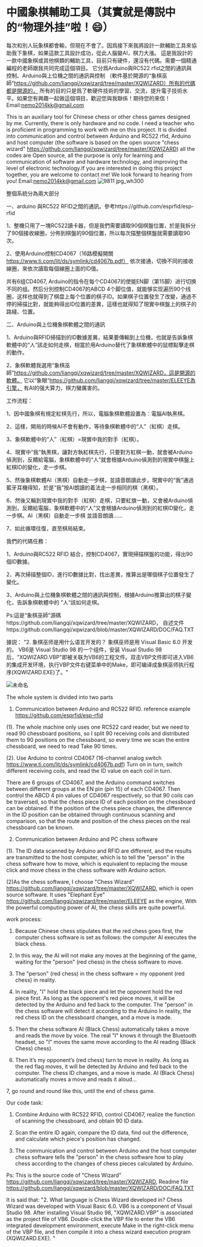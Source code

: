 # 中國象棋輔助工具（其實就是傳説中的“物理外挂”啦！😄）
每次和別人玩象棋都會輸，但現在不會了。因爲接下來我將設計一款輔助工具來協助我下象棋，如果這款工具設計成功，從此人腦變AI，棋力大漲。
這是我設計的一款中國象棋或其他棋類的輔助工具，目前只有硬件，還沒有代碼。需要一個精通編程的老師跟我共同完成這個項目。
它分爲Arduino與RC522 rfid之間的通訊與控制、Arduino與上位機之間的通訊與控制
（軟件基於開源的“象棋巫師”https://github.com/liangqi/xqwizard/tree/master/XQWIZARD）所有的代碼都是開源的，
所有的目的只是爲了軟硬件技術的學習、交流，提升電子技術水平。如果您有興趣一起做這個項目，歡迎您與我聯係！期待您的來信！Email:nemo2014kk@gmail.com

This is an auxiliary tool for Chinese chess or other chess games designed by me.
Currently, there is only hardware and no code.
I need a teacher who is proficient in programming to work with me on this project. 
It is divided into communication and control between Arduino and RC522 rfid, Arduino and host computer
(the software is based on the open source "chess wizard" https://github.com/liangqi/xqwizard/tree/master/XQWIZARD) 
all the codes are Open source, all the purpose is only for learning and communication of software and hardware technology, 
and improving the level of electronic technology.If you are interested in doing this project together,
you are welcome to contact me! We look forward to hearing from you!
Email:nemo2014kk@gmail.com
![9811 jpg_wh300](https://user-images.githubusercontent.com/121267030/210174168-2f919964-b1f2-4e87-8a10-246df3e59c49.jpg)




整個系統分為兩大部分

一、arduino 與RC522 RFID之間的通訊。參考https://github.com/esprfid/esp-rfid

1、整機只用了一塊RC522讀卡器，但是我們需要讀取90個棋盤位置，於是我拆分了90個接收線圈，分佈到棋盤的90個位置，所以每次描整個棋盤就需要讀取90次。

2、使用Arduino控制CD4067（16路模擬開關 https://www.ti.com/lit/ds/symlink/cd4067b.pdf）
依次接通，切換不同的接收線圈，來依次讀取每個線圈上面的ID值。

共有6组CD4067, Arduino的指令在每个CD4067的使能EN脚（第15脚）进行切换不同的组。然后分別控制CD4067的ABCD 4个脚位值，就能够实现遍历90个线圈，这样也就得到了棋盘上每个位置的棋子ID。如果棋子位置發生了改變，通過不停的掃描比對，就能夠得出ID位置的差異，這樣也就得知了現實中棋盤上的棋子的路綫、位置。

二、Arduino與上位機象棋軟體之間的通訊

1、Arduino與RFID掃描到的ID數據差異，結果要傳輸到上位機，也就是告訴象棋軟體中的“人”該走如何走棋，相當於用Arduino替代了象棋軟體中的鼠標點擊走棋的動作。

2、象棋軟體我選用“象棋巫師”https://github.com/liangqi/xqwizard/tree/master/XQWIZARD，這是開源的軟體。
   它以“象眼“https://github.com/liangqi/xqwizard/tree/master/ELEEYE為引擎，
   有AI的强大算力，棋力蠻厲害的。




工作流程：

1、因中國象棋有規定紅棋先行，所以，電腦象棋軟體設置為：電腦AI執黑棋。

2、這樣，開局的時候AI不會有動作，等待象棋軟體中的“人”（紅棋）走棋。

3、象棋軟體中的“人”（紅棋）=現實中我的對手（紅棋）。

4、現實中“我”執黑棋，讓對方執紅棋先行，只要對方紅棋一動，就會被Arduino偵測到，反饋給電腦，象棋軟體中的“人”就會根據Arduino偵測到的現實中棋盤上紅棋ID的變化，走一步棋。 

5、然後象棋軟體AI（黑棋）自動走一步棋，並語音朗讀此步，現實中的“我”通過藍牙耳機得知，於是“我”按AI朗讀的着法走一步相同的棋（黑棋）。

6、然後又輪到現實中我的對手（紅棋）走棋，只要紅旗一動，又會被Arduino偵測到，反饋給電腦，象棋軟體中的“人”又會根據Arduino偵測到的紅棋ID變化，走一步棋。AI（黑棋）自動走一步棋 並語音朗讀……

7、如此循環往復，直至棋局結束。


我們的代碼任務：

1、Arduino與RC522 RFID 結合，控制CD4067，實現掃描棋盤的功能，得出90個ID數據。

2、再次掃描整個ID，進行ID數據比對，找出差異，推算出是哪個棋子位置發生了變化。

3、Arduino與上位機象棋軟體之間的通訊與控制，根據Arduino推算出的棋子變化，告訴象棋軟體中的 ”人“該如何走棋。



Ps:這是“象棋巫師”源碼https://github.com/liangqi/xqwizard/tree/master/XQWIZARD，
自述文件https://github.com/liangqi/xqwizard/blob/master/XQWIZARD/DOC/FAQ.TXT

據説：
"2. 象棋巫师是用什么语言开发的？
象棋巫师是用 Visual Basic 6.0 开发的。 
VB6是 Visual Studio 98 的一个组件，安装 Visual Studio 98 后，"XQWIZARD.VBP"即被关联为VB6的工程文件。双击VBP文件即可进入VB6的集成开发环境，执行VBP文件右键菜单中的Make，即可编译成象棋巫师执行程序(XQWIZARD.EXE)了。"


![未命名](https://user-images.githubusercontent.com/121267030/210295665-ec726d86-d9c9-4acc-b0ad-974b0b8a1399.png)




The whole system is divided into two parts

1. Communication between Arduino and RC522 RFID.  reference example https://github.com/esprfid/esp-rfid

(1). The whole machine only uses one RC522 card reader, but we need to read 90 chessboard positions, so I split 90 receiving coils and distributed them to 90 positions on the chessboard, so every time we scan the entire chessboard, we need to read Take 90 times.

(2). Use Arduino to control CD4067 (16-channel analog switch https://www.ti.com/lit/ds/symlink/cd4067b.pdf)
Turn on in turn, switch different receiving coils, and read the ID value on each coil in turn.

There are 6 groups of CD4067, and the Arduino command switches between different groups at the EN pin (pin 15) of each CD4067. Then control the ABCD 4 pin values of CD4067 respectively, so that 90 coils can be traversed, so that the chess piece ID of each position on the chessboard can be obtained. If the position of the chess piece changes, the difference in the ID position can be obtained through continuous scanning and comparison, so that the route and position of the chess pieces on the real chessboard can be known.

2. Communication between Arduino and PC chess software

(1). The ID data scanned by Arduino and RFID are different, and the results are transmitted to the host computer, which is to tell the "person" in the chess software how to move, which is equivalent to replacing the mouse click and move chess in the chess software with Arduino action.


(2)As the chess software, I choose "Chess Wizard" https://github.com/liangqi/xqwizard/tree/master/XQWIZARD, which is open source software.
    It uses "Elephant Eye" https://github.com/liangqi/xqwizard/tree/master/ELEEYE as the engine,
    With the powerful computing power of AI, the chess skills are quite powerful.


work process:

1. Because Chinese chess stipulates that the red chess goes first, the computer chess software is set as follows: the computer AI executes the black chess.

2. In this way, the AI will not make any moves at the beginning of the game, waiting for the "person" (red chess) in the chess software to move.

3. The "person" (red chess) in the chess software = my opponent (red chess) in reality.

4. In reality, "I" hold the black piece and let the opponent hold the red piece first. As long as the opponent's red piece moves, it will be detected by the Arduino and fed back to the computer. The "person" in the chess software will detect it according to the Arduino In reality, the red chess ID on the chessboard changes, and a move is made.

5. Then the chess software AI (Black Chess) automatically takes a move and reads the move by voice. The real "I" knows it through the Bluetooth headset, so "I" moves the same move according to the AI reading (Black Chess) chess).

6. Then it’s my opponent’s (red chess) turn to move in reality. As long as the red flag moves, it will be detected by Arduino and fed back to the computer. The chess ID changes, and a move is made. AI (Black Chess) automatically moves a move and reads it aloud...

7, go round and round like this, until the end of chess game.


Our code task:

1. Combine Arduino with RC522 RFID, control CD4067, realize the function of scanning the chessboard, and obtain 90 ID data.

2. Scan the entire ID again, compare the ID data, find out the difference, and calculate which piece's position has changed.

3. The communication and control between Arduino and the host computer chess software tells the "person" in the chess software how to play chess according to the changes of chess pieces calculated by Arduino.


Ps: This is the source code of "Chess Wizard" https://github.com/liangqi/xqwizard/tree/master/XQWIZARD,
Readme file https://github.com/liangqi/xqwizard/blob/master/XQWIZARD/DOC/FAQ.TXT

It is said that:
"2. What language is Chess Wizard developed in?
Chess Wizard was developed with Visual Basic 6.0.
VB6 is a component of Visual Studio 98. After installing Visual Studio 98, "XQWIZARD.VBP" is associated as the project file of VB6. Double-click the VBP file to enter the VB6 integrated development environment, execute Make in the right-click menu of the VBP file, and then compile it into a chess wizard execution program (XQWIZARD.EXE). "


